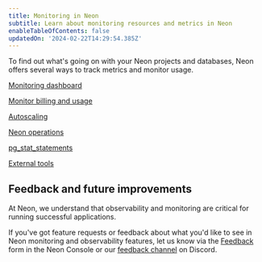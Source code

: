 ```yaml
---
title: Monitoring in Neon
subtitle: Learn about monitoring resources and metrics in Neon
enableTableOfContents: false
updatedOn: '2024-02-22T14:29:54.385Z'
---
```


To find out what's going on with your Neon projects and databases, Neon offers several ways to track metrics and monitor usage.

<DetailIconCards>

<a href="/docs/introduction/monitoring-page" description="View system and database metrics like CPU, RAM, Connections, and more on the Neon Monitoring dashboard" icon="queries">Monitoring dashboard</a>

<a href="/docs/introduction/monitor-usage" description="Monitor billing and usage metrics for your Neon account and projects in the Neon Console or with the Neon API" icon="chart-bar">Monitor billing and usage</a>

<a href="/docs/guides/autoscaling-guide#monitor-autoscaling" description="Monitor Autoscaling vCPU and RAM usage with Neon's autoscaling graphs or the neon_utils extension" icon="autoscaling">Autoscaling</a>

<a href="/docs/manage/operations" description="Monitor Neon project operations such as start compute, suspend compute, and create branch from the Neon Console, API, or CLI" icon="transactions">Neon operations</a>

<a href="/docs/extensions/pg_stat_statements" description="Monitor query performance and statistics in Postgres with the pg_stat_statements extension" icon="metrics">pg_stat_statements</a>

<a href="/docs/introduction/monitor-external-tools" description="Monitor database activity and statistics with third-party client tools like PgHero and PgAdmin" icon="wrench">External tools</a>

</DetailIconCards>

## Feedback and future improvements

At Neon, we understand that observability and monitoring are critical for running successful applications.

If you've got feature requests or feedback about what you'd like to see in Neon monitoring and observability features, let us know via the [Feedback](https://console.neon.tech/app/projects?modal=feedback) form in the Neon Console or our [feedback channel](https://discord.com/channels/1176467419317940276/1176788564890112042) on Discord.
